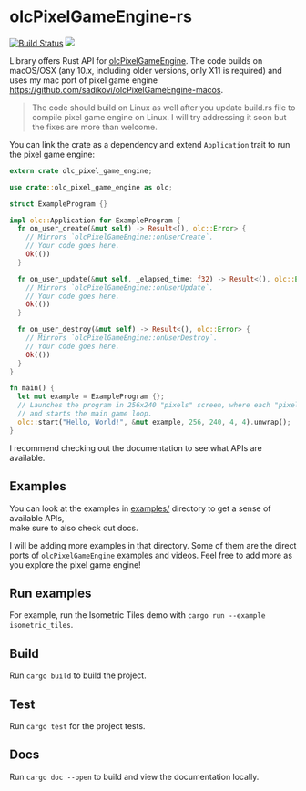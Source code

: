 # olcPixelGameEngine-rs

[![Build Status](https://www.travis-ci.org/sadikovi/olcPixelGameEngine-rs.svg?branch=master)](https://www.travis-ci.org/sadikovi/olcPixelGameEngine-rs)
[![](http://meritbadge.herokuapp.com/olc_pixel_game_engine)](https://crates.io/crates/olc_pixel_game_engine)

Library offers Rust API for [olcPixelGameEngine](https://github.com/OneLoneCoder/olcPixelGameEngine/).
The code builds on macOS/OSX (any 10.x, including older versions, only X11 is required) and uses
my mac port of pixel game engine https://github.com/sadikovi/olcPixelGameEngine-macos.

> The code should build on Linux as well after you update build.rs file to compile pixel game
> engine on Linux. I will try addressing it soon but the fixes are more than welcome.

You can link the crate as a dependency and extend `Application` trait to run the pixel game engine:
```rust
extern crate olc_pixel_game_engine;

use crate::olc_pixel_game_engine as olc;

struct ExampleProgram {}

impl olc::Application for ExampleProgram {
  fn on_user_create(&mut self) -> Result<(), olc::Error> {
    // Mirrors `olcPixelGameEngine::onUserCreate`.
    // Your code goes here.
    Ok(())
  }

  fn on_user_update(&mut self, _elapsed_time: f32) -> Result<(), olc::Error> {
    // Mirrors `olcPixelGameEngine::onUserUpdate`.
    // Your code goes here.
    Ok(())
  }

  fn on_user_destroy(&mut self) -> Result<(), olc::Error> {
    // Mirrors `olcPixelGameEngine::onUserDestroy`.
    // Your code goes here.
    Ok(())
  }
}

fn main() {
  let mut example = ExampleProgram {};
  // Launches the program in 256x240 "pixels" screen, where each "pixel" is 4x4 pixel square,
  // and starts the main game loop.
  olc::start("Hello, World!", &mut example, 256, 240, 4, 4).unwrap();
}
```

I recommend checking out the documentation to see what APIs are available.

## Examples
You can look at the examples in [examples/](./examples) directory to get a sense of available APIs,  
make sure to also check out docs.

I will be adding more examples in that directory. Some of them are the direct ports of
`olcPixelGameEngine` examples and videos. Feel free to add more as you explore the pixel game engine!

## Run examples
For example, run the Isometric Tiles demo with `cargo run --example isometric_tiles`.

## Build
Run `cargo build` to build the project.

## Test
Run `cargo test` for the project tests.

## Docs
Run `cargo doc --open` to build and view the documentation locally.
